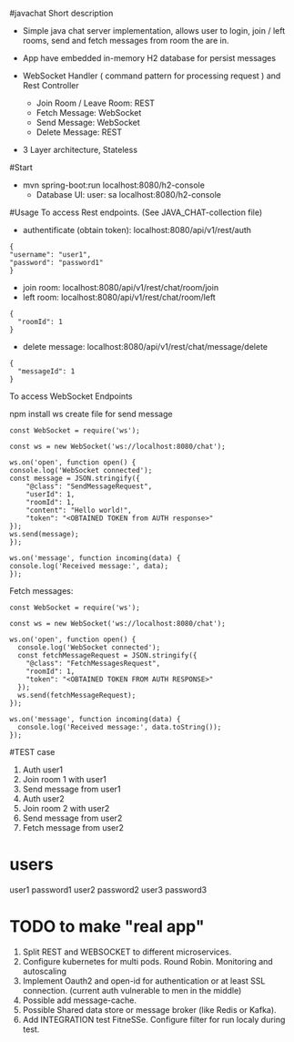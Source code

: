 #javachat
Short description

- Simple java chat server implementation, allows user to login, join / left rooms, send and fetch messages
  from room the are in.

- App have embedded in-memory H2 database for persist messages

- WebSocket Handler ( command pattern for processing request ) and Rest Controller
    - Join Room / Leave Room: REST
    - Fetch Message: WebSocket
    - Send Message: WebSocket
    - Delete Message: REST

- 3 Layer architecture, Stateless

#Start

- mvn spring-boot:run
  localhost:8080/h2-console
    - Database UI: user: sa <empty passsword>  localhost:8080/h2-console

#Usage
To access Rest endpoints. (See JAVA_CHAT-collection file)

- authentificate (obtain token): localhost:8080/api/v1/rest/auth

```
{
"username": "user1",
"password": "password1"
}
```

- join room: localhost:8080/api/v1/rest/chat/room/join
- left room: localhost:8080/api/v1/rest/chat/room/left

```
{
  "roomId": 1
}
```

- delete message: localhost:8080/api/v1/rest/chat/message/delete

```
{
  "messageId": 1
}
```

To access WebSocket Endpoints

npm install ws
create file for send message

```
const WebSocket = require('ws');

const ws = new WebSocket('ws://localhost:8080/chat');

ws.on('open', function open() {
console.log('WebSocket connected');
const message = JSON.stringify({
    "@class": "SendMessageRequest",
    "userId": 1,
    "roomId": 1,
    "content": "Hello world!",
    "token": "<OBTAINED TOKEN from AUTH response>"
});
ws.send(message);
});

ws.on('message', function incoming(data) {
console.log('Received message:', data);
});
```

Fetch messages:
```
const WebSocket = require('ws');

const ws = new WebSocket('ws://localhost:8080/chat');

ws.on('open', function open() {
  console.log('WebSocket connected');
  const fetchMessageRequest = JSON.stringify({
    "@class": "FetchMessagesRequest",
    "roomId": 1,
    "token": "<OBTAINED TOKEN FROM AUTH RESPONSE>"
  });
  ws.send(fetchMessageRequest);
});

ws.on('message', function incoming(data) {
  console.log('Received message:', data.toString());
});
```

#TEST case
1. Auth user1
2. Join room 1 with user1
3. Send message from user1
4. Auth user2
5. Join room 2 with user2
6. Send message from user2
7. Fetch message from user2


# users
user1 password1
user2 password2
user3 password3


# TODO to make "real app"
1. Split REST and WEBSOCKET to different microservices.
2. Configure kubernetes for multi pods. Round Robin. Monitoring and autoscaling
3. Implement Oauth2 and open-id for authentication or at least SSL connection. (current auth vulnerable to men in the middle)
4. Possible add message-cache.
5. Possible Shared data store or message broker (like Redis or Kafka).
6. Add INTEGRATION test FitneSSe. Configure filter for run localy during test.